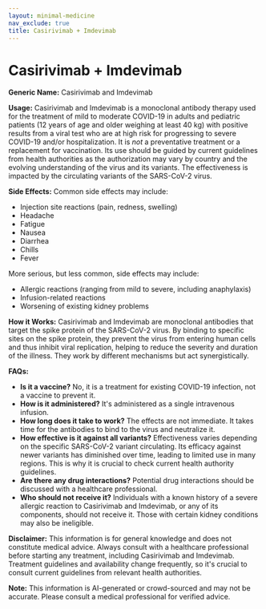 ```yaml
---
layout: minimal-medicine
nav_exclude: true
title: Casirivimab + Imdevimab
---
```


# Casirivimab + Imdevimab

**Generic Name:** Casirivimab and Imdevimab

**Usage:**  Casirivimab and Imdevimab is a monoclonal antibody therapy used for the treatment of mild to moderate COVID-19 in adults and pediatric patients (12 years of age and older weighing at least 40 kg) with positive results from a viral test who are at high risk for progressing to severe COVID-19 and/or hospitalization.  It is *not* a preventative treatment or a replacement for vaccination.  Its use should be guided by current guidelines from health authorities as the authorization may vary by country and the evolving understanding of the virus and its variants.  The effectiveness is impacted by the circulating variants of the SARS-CoV-2 virus.

**Side Effects:**  Common side effects may include:

* Injection site reactions (pain, redness, swelling)
* Headache
* Fatigue
* Nausea
* Diarrhea
* Chills
* Fever

More serious, but less common, side effects may include:

* Allergic reactions (ranging from mild to severe, including anaphylaxis)
* Infusion-related reactions
* Worsening of existing kidney problems

**How it Works:** Casirivimab and Imdevimab are monoclonal antibodies that target the spike protein of the SARS-CoV-2 virus.  By binding to specific sites on the spike protein, they prevent the virus from entering human cells and thus inhibit viral replication, helping to reduce the severity and duration of the illness.  They work by different mechanisms but act synergistically.

**FAQs:**

* **Is it a vaccine?** No, it is a treatment for existing COVID-19 infection, not a vaccine to prevent it.
* **How is it administered?** It's administered as a single intravenous infusion.
* **How long does it take to work?**  The effects are not immediate.  It takes time for the antibodies to bind to the virus and neutralize it.
* **How effective is it against all variants?**  Effectiveness varies depending on the specific SARS-CoV-2 variant circulating.  Its efficacy against newer variants has diminished over time, leading to limited use in many regions.  This is why it is crucial to check current health authority guidelines.
* **Are there any drug interactions?**  Potential drug interactions should be discussed with a healthcare professional.
* **Who should not receive it?**  Individuals with a known history of a severe allergic reaction to Casirivimab and Imdevimab, or any of its components, should not receive it.  Those with certain kidney conditions may also be ineligible.


**Disclaimer:** This information is for general knowledge and does not constitute medical advice. Always consult with a healthcare professional before starting any treatment, including Casirivimab and Imdevimab.  Treatment guidelines and availability change frequently, so it's crucial to consult current guidelines from relevant health authorities.


**Note:** This information is AI-generated or crowd-sourced and may not be accurate. Please consult a medical professional for verified advice.